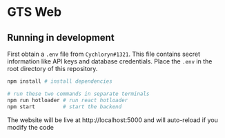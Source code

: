 # GTS Web

## Running in development

First obtain a `.env` file from `Cychloryn#1321`. This file contains secret information like API keys and database credentials.
Place the `.env` in the root directory of this repository.

```bash
npm install # install dependencies

# run these two commands in separate terminals
npm run hotloader # run react hotloader
npm start         # start the backend
```

The website will be live at http://localhost:5000 and will auto-reload if you modify the code
